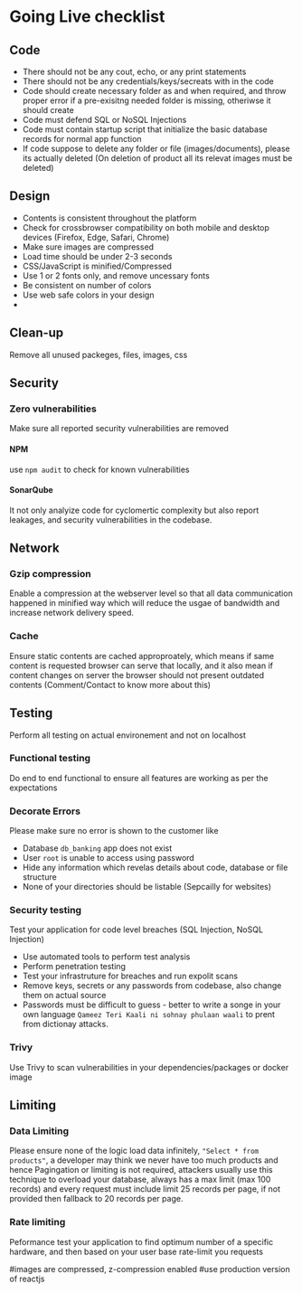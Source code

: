 # Going Live checklist

## Code
* There should not be any cout, echo, or any print statements
* There should not be any credentials/keys/secreats with in the code
* Code should create necessary folder as and when required, and throw proper error if a pre-exisitng needed folder is missing, otheriwse it should create
* Code must defend SQL or NoSQL Injections
* Code must contain startup script that initialize the basic database records for normal app function
* If code suppose to delete any folder or file (images/documents), please its actually deleted (On deletion of product all its relevat images must be deleted)
## Design
* Contents is consistent throughout the platform
* Check for crossbrowser compatibility on both mobile and desktop devices (Firefox, Edge, Safari, Chrome)
* Make sure images are compressed
* Load time should be under 2-3 seconds
* CSS/JavaScript is minified/Compressed
* Use 1 or 2 fonts only, and remove uncessary fonts
* Be consistent on number of colors
* Use web safe colors in your design
* 

## Clean-up
Remove all unused packeges, files, images, css

## Security
### Zero vulnerabilities
Make sure all reported security vulnerabilities are removed
#### NPM
use `npm audit` to check for known vulnerabilities
#### SonarQube
It not only analyize code for cyclomertic complexity but also report leakages, and security vulnerabilities in the codebase.

## Network
### Gzip compression
Enable a compression at the webserver level so that all data communication happened in minified way which will reduce the usgae of bandwidth and increase network delivery speed.
### Cache
Ensure static contents are cached approproately, which means if same content is requested browser can serve that locally, and it also mean if content changes on server the browser should not present outdated contents (Comment/Contact to know more about this)

## Testing
Perform all testing on actual environement and not on localhost

### Functional testing
Do end to end functional to ensure all features are working as per the expectations

### Decorate Errors
Please make sure no error is shown to the customer like 
* Database `db_banking` app does not exist
* User `root` is unable to access using password
* Hide any information which revelas details about code, database or file structure
* None of your directories should be listable (Sepcailly for websites)

### Security testing
Test your application for code level breaches (SQL Injection, NoSQL Injection)
* Use automated tools to perform test analysis
* Perform penetration testing
* Test your infrastruture for breaches and run expolit scans
* Remove keys, secrets or any passwords from codebase, also change them on actual source
* Passwords must be difficult to guess - better to write a songe in your own language `Qameez Teri Kaali ni sohnay phulaan waali` to prent from dictionay attacks. 

### Trivy
Use Trivy to scan vulnerabilities in your dependencies/packages or docker image

## Limiting
### Data Limiting
Please ensure none of the logic load data infinitely, `"Select * from products"`, a developer may think we never have too much products and hence Pagingation or limiting is not required, attackers usually use this technique to overload your database, always has a max limit (max 100 records) and every request must include limit 25 records per page, if not provided then fallback to 20 records per page.
### Rate limiting
Peformance test your application to find optimum number of a specific hardware, and then based on your user base rate-limit you requests



#images are compressed, z-compression enabled
#use production version of reactjs
